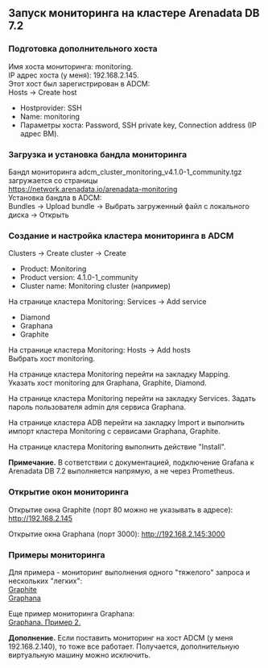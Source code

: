 ## Запуск мониторинга на кластере Arenadata DB 7.2 ##   
   
### Подготовка дополнительного хоста ###   
Имя хоста мониторинга: monitoring.   
IP адрес хоста (у меня): 192.168.2.145.   
Этот хост был зарегистрирован в ADCM:   
Hosts -> Create host   
* Hostprovider: SSH   
* Name: monitoring   
* Параметры хоста: Password, SSH private key, Connection address (IP адрес ВМ).   

### Загрузка и установка бандла мониторинга ###   
Бандл мониторинга adcm_cluster_monitoring_v4.1.0-1_community.tgz загружается со страницы   
https://network.arenadata.io/arenadata-monitoring   
Установка бандла в ADCM:   
Bundles -> Upload bundle -> Выбрать загруженный файл с локального диска -> Открыть   

### Создание и настройка кластера мониторинга в ADCM ###   
Clusters -> Create cluster -> Create    
* Product: Monitoring   
* Product version: 4.1.0-1_community   
* Cluster name: Monitoring cluster (например)
   
На странице кластера Monitoring: Services -> Add service
* Diamond
* Graphana
* Graphite

На странице кластера Monitoring: Hosts -> Add hosts   
Выбрать хост monitoring.   

На странице кластера Monitoring перейти на закладку Mapping.    
Указать хост monitoring для Graphana, Graphite, Diamond.   
   
На странице кластера Monitoring перейти на закладку Services. Задать пароль пользователя admin для сервиса Graphana. 

На странице кластера ADB перейти на закладку Import и выполнить импорт кластера Monitoring с сервисами Graphana, Graphite.
   
На странице кластера Monitoring выполнить действие "Install".  
   
**Примечание.** В сответствии с документацией, подключение Grafana к Arenadata DB 7.2 выполняется напрямую, а не через Prometheus.   
   
### Открытие окон мониторинга ###   
Открытие окна Graphite (порт 80 можно не указывать в адресе): http://192.168.2.145   
   
Открытие окна Graphana (порт 3000): http://192.168.2.145:3000
   
### Примеры мониторинга ###     

Для примера - мониторинг выполнения одного "тяжелого" запроса и нескольких "легких":   
[Graphite](Graphite.jpg)   
[Graphana](ArenadataSystemMetrics.jpg)   
   
Еще пример мониторинга Graphana:   
[Graphana. Пример 2.](ArenadataSystemMetrics_2.jpg)   
   
**Дополнение.** Если поставить мониторинг на хост ADCM (у меня 192.168.2.140), то тоже все работает. Получается, дополнительную виртуальную машину можно исключить.   
   
